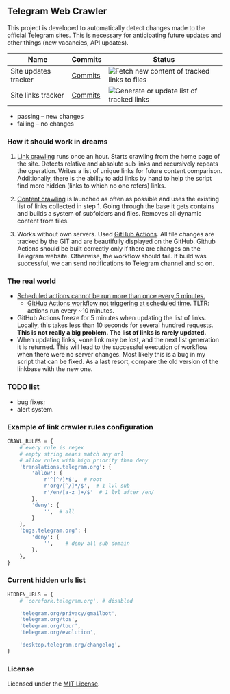 ## Telegram Web Crawler

This project is developed to automatically detect changes made 
to the official Telegram sites. This is necessary for anticipating
future updates and other things (new vacancies, API updates).


| Name | Commits  | Status |
| -----| -------- | ------ |
| Site updates tracker| [Commits](https://github.com/MarshalX/telegram-crawler/commits/data)  | ![Fetch new content of tracked links to files](https://github.com/MarshalX/telegram-crawler/actions/workflows/make_files_tree.yml/badge.svg?branch=main)  |
| Site links tracker | [Commits](https://github.com/MarshalX/telegram-crawler/commits/main/tracked_links.txt)  | ![Generate or update list of tracked links](https://github.com/MarshalX/telegram-crawler/actions/workflows/make_tracked_links_list.yml/badge.svg?branch=main)  |

* passing – new changes
* failing – no changes

### How it should work in dreams

1. [Link crawling](make_tracked_links_list.py) runs once an hour. 
   Starts crawling from the home page of the site. 
   Detects relative and absolute sub links and recursively repeats the operation. 
   Writes a list of unique links for future content comparison. 
   Additionally, there is the ability to add links by hand to help the script 
   find more hidden (links to which no one refers) links.

2. [Content crawling](make_files_tree.py) is launched as often as 
   possible and uses the existing list of links collected in step 1. 
   Going through the base it gets contains and builds a system of subfolders 
   and files. Removes all dynamic content from files.
   
3. Works without own servers. Used [GitHub Actions](.github/workflows/).
   All file changes are tracked by the GIT and are beautifully 
   displayed on the GitHub. Github Actions should be built 
   correctly only if there are changes on the Telegram website. 
   Otherwise, the workflow should fail. 
   If build was successful, we can send notifications to 
   Telegram channel and so on.
   
### The real world

- [Scheduled actions cannot be run more than once every 5 minutes.](https://github.blog/changelog/2019-11-01-github-actions-scheduled-jobs-maximum-frequency-is-changing/)
    - [GitHub Actions workflow not triggering at scheduled time](https://upptime.js.org/blog/2021/01/22/github-actions-schedule-not-working/). TLTR: actions run every ~10 minutes.
- GitHub Actions freeze for 5 minutes when updating the list of links. 
  Locally, this takes less than 10 seconds for several hundred requests.
  **This is not really a big problem. The list of links is rarely updated.**
- When updating links, ~one link may be lost, and the next list generation 
  it is returned. This will lead to the successful execution of workflow
  when there were no server changes. Most likely this is a 
  bug in my script that can be fixed. As a last resort, compare 
  the old version of the linkbase with the new one.
  
### TODO list

- bug fixes;
- alert system.

### Example of link crawler rules configuration

```python
CRAWL_RULES = {
    # every rule is regex
    # empty string means match any url
    # allow rules with high priority than deny
    'translations.telegram.org': {
        'allow': {
            r'^[^/]*$',  # root
            r'org/[^/]*/$',  # 1 lvl sub
            r'/en/[a-z_]+/$'  # 1 lvl after /en/
        },
        'deny': {
            '',  # all
        }
    },
    'bugs.telegram.org': {
        'deny': {
            '',    # deny all sub domain
        },
    },
}
```

### Current hidden urls list

```python
HIDDEN_URLS = {
    # 'corefork.telegram.org', # disabled

    'telegram.org/privacy/gmailbot',
    'telegram.org/tos',
    'telegram.org/tour',
    'telegram.org/evolution',

    'desktop.telegram.org/changelog',
}
```

### License

Licensed under the [MIT License](LICENSE).